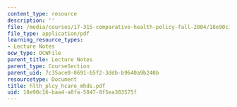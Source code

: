 ```yaml
---
content_type: resource
description: ''
file: /media/courses/17-315-comparative-health-policy-fall-2004/18e90c16baa4a8fa58478f5ea383575f_hlth_plcy_hcare_mhds.pdf
file_type: application/pdf
learning_resource_types:
- Lecture Notes
ocw_type: OCWFile
parent_title: Lecture Notes
parent_type: CourseSection
parent_uid: 7c35ace0-0691-b5f2-3ddb-b9640a9b240b
resourcetype: Document
title: hlth_plcy_hcare_mhds.pdf
uid: 18e90c16-baa4-a8fa-5847-8f5ea383575f
---
```

